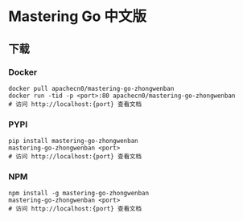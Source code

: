 # Mastering Go 中文版

## 下载

### Docker

```
docker pull apachecn0/mastering-go-zhongwenban
docker run -tid -p <port>:80 apachecn0/mastering-go-zhongwenban
# 访问 http://localhost:{port} 查看文档
```

### PYPI

```
pip install mastering-go-zhongwenban
mastering-go-zhongwenban <port>
# 访问 http://localhost:{port} 查看文档
```

### NPM

```
npm install -g mastering-go-zhongwenban
mastering-go-zhongwenban <port>
# 访问 http://localhost:{port} 查看文档
```